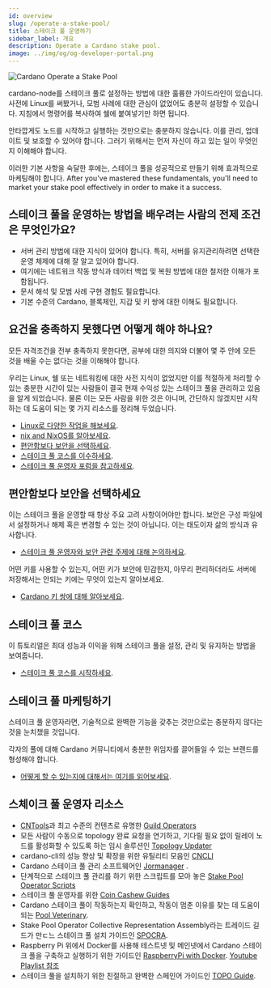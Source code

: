 ```yaml
---
id: overview
slug: /operate-a-stake-pool/
title: 스테이크 풀 운영하기
sidebar_label: 개요
description: Operate a Cardano stake pool.
image: ../img/og/og-developer-portal.png
---
```


![Cardano Operate a Stake Pool](../../static/img/card-operate-a-stake-pool-title.svg)

cardano-node를 스테이크 풀로 설정하는 방법에 대한 훌륭한 가이드라인이 있습니다. 사전에 Linux를 써봤거나, 모범 사례에 대한 관심이 없었어도 충분히 설정할 수 있습니다. 지침에서 명령어를 복사하여 쉘에 붙여넣기만 하면 됩니다.

안타깝게도 노드를 시작하고 실행하는 것만으로는 충분하지 않습니다. 이를 관리, 업데이트 및 보호할 수 있어야 합니다. 그러기 위해서는 먼저 자신이 하고 있는 일이 무엇인지 이해해야 합니다.

이러한 기본 사항을 숙달한 후에는, 스테이크 풀을 성공적으로 만들기 위해 효과적으로 마케팅해야 합니다.
After you've mastered these fundamentals, you'll need to market your stake pool effectively in order to make it a success.

## 스테이크 풀을 운영하는 방법을 배우려는 사람의 전제 조건은 무엇인가요?
- 서버 관리 방법에 대한 지식이 있어야 합니다. 특히, 서버를 유지관리하려면 선택한 운영 체제에 대해 잘 알고 있어야 합니다.
- 여기에는 네트워크 작동 방식과 데이터 백업 및 복원 방법에 대한 철저한 이해가 포함됩니다.
- 문서 해석 및 모범 사례 구현 경험도 필요합니다.
- 기본 수준의 Cardano, 블록체인, 지갑 및 키 쌍에 대한 이해도 필요합니다.

## 요건을 충족하지 못했다면 어떻게 해야 하나요?
모든 자격조건을 전부 충족하지 못한다면, 공부에 대한 의지와 더불어 몇 주 안에 모든 것을 배울 수는 없다는 것을 이해해야 합니다.

우리는 Linux, 쉘 또는 네트워킹에 대한 사전 지식이 없었지만 이를 적절하게 처리할 수 있는 충분한 시간이 있는 사람들이 결국 현재 수익성 있는 스테이크 풀을 관리하고 있음을 알게 되었습니다. 물론 이는 모든 사람을 위한 것은 아니며, 간단하지 않겠지만 시작하는 데 도움이 되는 몇 가지 리소스를 정리해 두었습니다.

- [Linux로 다양한 작업을 해보세요](https://ubuntu.com/tutorials/command-line-for-beginners#1-overview).
- [nix and NixOS를 알아보세요](https://nixos.org).
- [편안함보다 보안을 선택하세요](#choose-security-over-comfort).
- [스테이크 풀 코스를 이수하세요](#스테이크-풀-코스).
- [스테이크 풀 운영자 포럼을 참고하세요](https://forum.cardano.org/c/staking-delegation/156).

## 편안함보다 보안을 선택하세요
이는 스테이크 풀을 운영할 때 항상 주요 고려 사항이어야만 합니다. 보안은 구성 파일에서 설정하거나 해제 혹은 변경할 수 있는 것이 아닙니다. 이는 태도이자 삶의 방식과 유사합니다.
- [스테이크 풀 운영자와 보안 관련 주제에 대해 논의하세요](https://forum.cardano.org/c/staking-delegation/stake-pool-security/157).

어떤 키를 사용할 수 있는지, 어떤 키가 보안에 민감한지, 아무리 편리하더라도 서버에 저장해서는 안되는 키에는 무엇이 있는지 알아보세요.
- [Cardano 키 쌍에 대해 알아보세요](cardano-key-pairs).


## 스테이크 풀 코스
이 튜토리얼은 최대 성능과 이익을 위해 스테이크 풀을 설정, 관리 및 유지하는 방법을 보여줍니다.
- [스테이크 풀 코스를 시작하세요](../stake-pool-course/).

## 스테이크 풀 마케팅하기
스테이크 풀 운영자라면, 기술적으로 완벽한 기능을 갖추는 것만으로는 충분하지 않다는 것을 눈치챘을 것입니다.

각자의 풀에 대해 Cardano 커뮤니티에서 충분한 위임자를 끌어들일 수 있는 브랜드를 형성해야 합니다.

- [어떻게 할 수 있는지에 대해서는 여기를 읽어보세요](marketing-stake-pool).

## 스체이크 풀 운영자 리소스
- [CNTools](https://cardano-community.github.io/guild-operators/#/Scripts/cntools)과 최고 수준의 컨텐츠로 유명한 [Guild Operators](https://cardano-community.github.io/guild-operators)
- 모든 사람이 수동으로 topology 완료 요청을 연기하고, 기다릴 필요 없이 릴레이 노드를 활성화할 수 있도록 하는 임시 솔루션인 [Topology Updater](https://cardano-community.github.io/guild-operators/#/Scripts/topologyupdater)
- cardano-cli의 성능 향상 및 확장을 위한 유틸리티 모음인 [CNCLI](https://github.com/AndrewWestberg/cncli)
- Cardano 스테이크 풀 관리 소프트웨어인 [Jormanager](https://bitbucket.org/muamw10/jormanager/src/develop/) . 
- 단계적으로 스테이크 풀 관리를 하기 위한 스크립트를 모아 놓은 [Stake Pool Operator Scripts](https://github.com/gitmachtl/scripts)
- 스테이크 풀 운영자를 위한 [Coin Cashew Guides](https://www.coincashew.com/coins/overview-ada/guide-how-to-build-a-haskell-stakepool-node)
- Cardano 스테이크 풀이 작동하는지 확인하고, 작동이 멈춘 이유를 찾는 데 도움이 되는 [Pool Veterinary](http://pool.vet).
- Stake Pool Operator Collective Representation Assembly라는 트레이드 길드가 만ㄷ느 스테이크 풀 설치 가이드인 [SPOCRA](https://members.spocra.io).
- Raspberry Pi 위에서 Docker를 사용해 테스트넷 및 메인넷에서 Cardano 스테이크 풀을 구축하고 실행하기 위한 가이드인 [RaspberryPi with Docker](https://github.com/speedwing/cardano-staking-pool-edu). [Youtube Playlist 참조](https://www.youtube.com/playlist?list=PLBhbLwOuj0DfTnneuG3vyoDHY7Dv_aiyq)
- 스테이크 풀을 설치하기 위한 친절하고 완벽한 스페인어 가이드인 [TOPO Guide](https://es-kb.topopool.com/primeros-pasos).
